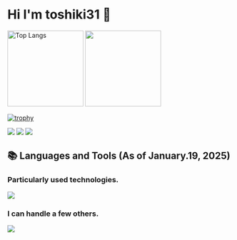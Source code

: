 # Hi I'm toshiki31 👋

<!-- <a href="https://github.com/kawarimidoll/typograssy"><img alt="typograssy" src="https://typograssy.deno.dev/api?text=%20Hi!%20I'm%20Paseri!%20"></a> -->

<p align="left"> 
<!-- todo: vercelをデプロイして出てきたURLに変更する -->
    <img alt="Top Langs" height="170" src="https://github-readme-stats-rose-nu-71.vercel.app/api/top-langs/?username=toshiki31&layout=compact&count_private=true&show_icons=true&theme=city_lights" />
    <img height="170" src="https://github-readme-stats-rose-nu-71.vercel.app/api?username=toshiki31&show_icons=true&theme=city_lights">

<!-- ## 🏆 GitHub Profile Trophy -->

[![trophy](https://github-profile-trophy.vercel.app/?username=toshiki31&count_private=true&theme=nord&column=7)](https://github.com/ryo-ma/github-profile-trophy)

<!-- ## 🪪 GitHub Profile Summary Cards -->

![](https://github-profile-summary-cards.vercel.app/api/cards/profile-details?username=toshiki31&count_private=true&theme=city_lights)
![](https://github-profile-summary-cards.vercel.app/api/cards/repos-per-language?username=toshiki31&count_private=true&theme=city_lights)
![](https://github-profile-summary-cards.vercel.app/api/cards/most-commit-language?username=toshiki31&count_private=true&theme=city_lights)

## 📚 Languages and Tools (As of January.19, 2025)

<!-- generate by https://rahuldkjain.github.io/gh-profile-readme-generator/ -->

### Particularly used technologies.

<p align="left">
  <a href="https://skillicons.dev">
    <img src="https://skillicons.dev/icons?i=react,typescript,nextjs,mui,emotion,azure,figma" />
      
  </a>
</p>

### I can handle a few others.

<p align="left">
  <a href="https://skillicons.dev">
    <img src="https://skillicons.dev/icons?i=python,go,docker,graphql,vite,laravel,nodejs,githubactions,postman" />
  </a>
</p>

